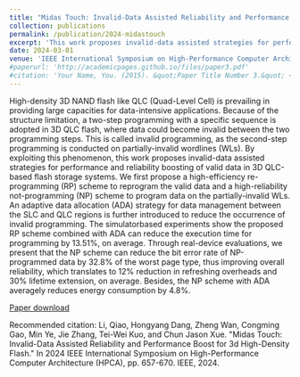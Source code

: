 ```yaml
---
title: "Midas Touch: Invalid-Data Assisted Reliability and Performance Boost for 3D High-Density Flash"
collection: publications
permalink: /publication/2024-midastouch
excerpt: 'This work proposes invalid-data assisted strategies for performance and reliability boosting of valid data in 3D QLC-based flash storage systems. We first propose a high-efficiency re-programming (RP) scheme to reprogram the valid data and a high-reliability not-programming (NP) scheme to program data on the partially-invalid WLs…'
date: 2024-03-01
venue: 'IEEE International Symposium on High-Performance Computer Architecture (HPCA)'
#paperurl: 'http://academicpages.github.io/files/paper3.pdf'
#citation: 'Your Name, You. (2015). &quot;Paper Title Number 3.&quot; <i>Journal 1</i>. 1(3).'
---
```

High-density 3D NAND flash like QLC (Quad-Level Cell) is prevailing in providing large capacities for data-intensive applications. Because of the structure limitation, a two-step programming with a specific sequence is adopted in 3D QLC flash, where data could become invalid between the two programming steps. This is called invalid programming, as the second-step programming is conducted on partially-invalid wordlines (WLs). By exploiting this phenomenon, this work proposes invalid-data assisted strategies for performance and reliability boosting of valid data in 3D QLC-based flash storage systems. We first propose a high-efficiency re-programming (RP) scheme to reprogram the valid data and a high-reliability not-programming (NP) scheme to program data on the partially-invalid WLs. An adaptive data allocation (ADA) strategy for data management between the SLC and QLC regions is further introduced to reduce the occurrence of invalid programming. The simulatorbased experiments show the proposed RP scheme combined with ADA can reduce the execution time for programming by 13.51%, on average. Through real-device evaluations, we present that the NP scheme can reduce the bit error rate of NP-programmed data by 32.8% of the worst page type, thus improving overall reliability, which translates to 12% reduction in refreshing overheads and 30% lifetime extension, on average. Besides, the NP scheme with ADA averagely reduces energy consumption by 4.8%.

[Paper download](https://ieeexplore.ieee.org/abstract/document/10476428)

Recommended citation: Li, Qiao, Hongyang Dang, Zheng Wan, Congming Gao, Min Ye, Jie Zhang, Tei-Wei Kuo, and Chun Jason Xue. "Midas Touch: Invalid-Data Assisted Reliability and Performance Boost for 3d High-Density Flash." In 2024 IEEE International Symposium on High-Performance Computer Architecture (HPCA), pp. 657-670. IEEE, 2024.